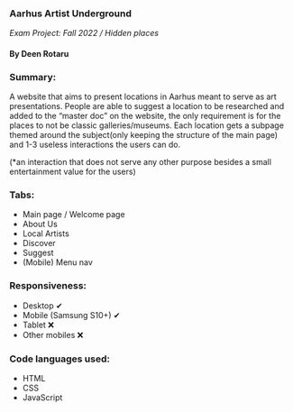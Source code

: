 ### Aarhus Artist Underground
*Exam Project: Fall 2022 / Hidden places*
#### By Deen Rotaru


### Summary:
   A website that aims to present locations in Aarhus meant to serve as art presentations. People are able to suggest a location to be researched and added to the “master doc” on the website, the only requirement is for the places to not be classic galleries/museums.
    Each location gets a subpage themed around the subject(only keeping the structure of the main page) and 1-3 useless interactions the users can do.

(*an interaction that does not serve any other purpose besides a small entertainment value for the users)

### Tabs:
+ Main page / Welcome page
+ About Us
+ Local Artists
+ Discover
+ Suggest
+ (Mobile) Menu nav

### Responsiveness:
+ Desktop ✔
+ Mobile (Samsung S10+) ✔
+ Tablet ❌
+ Other mobiles ❌

### Code languages used:
+ HTML
+ CSS
+ JavaScript
